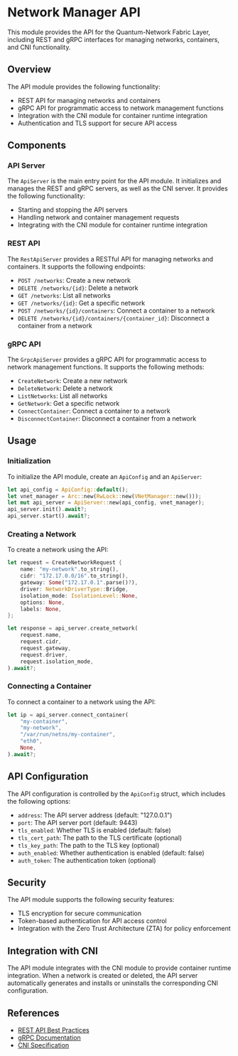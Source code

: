 # Network Manager API

This module provides the API for the Quantum-Network Fabric Layer, including REST and gRPC interfaces for managing networks, containers, and CNI functionality.

## Overview

The API module provides the following functionality:

- REST API for managing networks and containers
- gRPC API for programmatic access to network management functions
- Integration with the CNI module for container runtime integration
- Authentication and TLS support for secure API access

## Components

### API Server

The `ApiServer` is the main entry point for the API module. It initializes and manages the REST and gRPC servers, as well as the CNI server. It provides the following functionality:

- Starting and stopping the API servers
- Handling network and container management requests
- Integrating with the CNI module for container runtime integration

### REST API

The `RestApiServer` provides a RESTful API for managing networks and containers. It supports the following endpoints:

- `POST /networks`: Create a new network
- `DELETE /networks/{id}`: Delete a network
- `GET /networks`: List all networks
- `GET /networks/{id}`: Get a specific network
- `POST /networks/{id}/containers`: Connect a container to a network
- `DELETE /networks/{id}/containers/{container_id}`: Disconnect a container from a network

### gRPC API

The `GrpcApiServer` provides a gRPC API for programmatic access to network management functions. It supports the following methods:

- `CreateNetwork`: Create a new network
- `DeleteNetwork`: Delete a network
- `ListNetworks`: List all networks
- `GetNetwork`: Get a specific network
- `ConnectContainer`: Connect a container to a network
- `DisconnectContainer`: Disconnect a container from a network

## Usage

### Initialization

To initialize the API module, create an `ApiConfig` and an `ApiServer`:

```rust
let api_config = ApiConfig::default();
let vnet_manager = Arc::new(RwLock::new(VNetManager::new()));
let mut api_server = ApiServer::new(api_config, vnet_manager);
api_server.init().await?;
api_server.start().await?;
```

### Creating a Network

To create a network using the API:

```rust
let request = CreateNetworkRequest {
    name: "my-network".to_string(),
    cidr: "172.17.0.0/16".to_string(),
    gateway: Some("172.17.0.1".parse()?),
    driver: NetworkDriverType::Bridge,
    isolation_mode: IsolationLevel::None,
    options: None,
    labels: None,
};

let response = api_server.create_network(
    request.name,
    request.cidr,
    request.gateway,
    request.driver,
    request.isolation_mode,
).await?;
```

### Connecting a Container

To connect a container to a network using the API:

```rust
let ip = api_server.connect_container(
    "my-container",
    "my-network",
    "/var/run/netns/my-container",
    "eth0",
    None,
).await?;
```

## API Configuration

The API configuration is controlled by the `ApiConfig` struct, which includes the following options:

- `address`: The API server address (default: "127.0.0.1")
- `port`: The API server port (default: 9443)
- `tls_enabled`: Whether TLS is enabled (default: false)
- `tls_cert_path`: The path to the TLS certificate (optional)
- `tls_key_path`: The path to the TLS key (optional)
- `auth_enabled`: Whether authentication is enabled (default: false)
- `auth_token`: The authentication token (optional)

## Security

The API module supports the following security features:

- TLS encryption for secure communication
- Token-based authentication for API access control
- Integration with the Zero Trust Architecture (ZTA) for policy enforcement

## Integration with CNI

The API module integrates with the CNI module to provide container runtime integration. When a network is created or deleted, the API server automatically generates and installs or uninstalls the corresponding CNI configuration.

## References

- [REST API Best Practices](https://restfulapi.net/)
- [gRPC Documentation](https://grpc.io/docs/)
- [CNI Specification](https://github.com/containernetworking/cni/blob/master/SPEC.md)